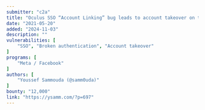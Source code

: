 ```yaml
---
submitter: "c2a"
title: "Oculus SSO “Account Linking” bug leads to account takeover on third party websites and inside VR Games/Apps"
date: "2021-05-20"
added: "2024-11-03"
description: ""
vulnerabilities: [
    "SSO", "Broken authentication", "Account takeover"
]
programs: [
    "Meta / Facebook"
]
authors: [
    "Youssef Sammouda (@samm0uda)"
]
bounty: "12,000"
link: "https://ysamm.com/?p=697"
---
```




